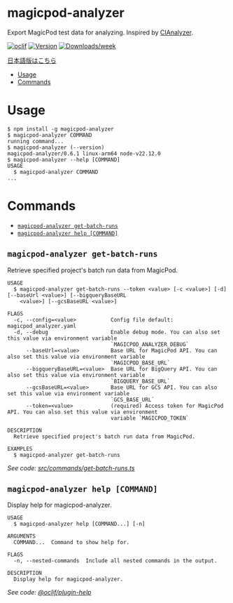 magicpod-analyzer
=================

Export MagicPod test data for analyzing. Inspired by [CIAnalyzer](https://github.com/Kesin11/CIAnalyzer).

[![oclif](https://img.shields.io/badge/cli-oclif-brightgreen.svg)](https://oclif.io)
[![Version](https://img.shields.io/npm/v/magicpod-analyzer.svg)](https://npmjs.org/package/magicpod-analyzer)
[![Downloads/week](https://img.shields.io/npm/dw/magicpod-analyzer.svg)](https://npmjs.org/package/magicpod-analyzer)

[日本語版はこちら](./README.ja.md)

<!-- toc -->
* [Usage](#usage)
* [Commands](#commands)
<!-- tocstop -->
# Usage
<!-- usage -->
```sh-session
$ npm install -g magicpod-analyzer
$ magicpod-analyzer COMMAND
running command...
$ magicpod-analyzer (--version)
magicpod-analyzer/0.6.1 linux-arm64 node-v22.12.0
$ magicpod-analyzer --help [COMMAND]
USAGE
  $ magicpod-analyzer COMMAND
...
```
<!-- usagestop -->
# Commands
<!-- commands -->
* [`magicpod-analyzer get-batch-runs`](#magicpod-analyzer-get-batch-runs)
* [`magicpod-analyzer help [COMMAND]`](#magicpod-analyzer-help-command)

## `magicpod-analyzer get-batch-runs`

Retrieve specified project's batch run data from MagicPod.

```
USAGE
  $ magicpod-analyzer get-batch-runs --token <value> [-c <value>] [-d] [--baseUrl <value>] [--bigqueryBaseURL
    <value>] [--gcsBaseURL <value>]

FLAGS
  -c, --config=<value>           Config file default: magicpod_analyzer.yaml
  -d, --debug                    Enable debug mode. You can also set this value via environment variable
                                 `MAGICPOD_ANALYZER_DEBUG`
      --baseUrl=<value>          Base URL for MagicPod API. You can also set this value via environment variable
                                 `MAGICPOD_BASE_URL`
      --bigqueryBaseURL=<value>  Base URL for BigQuery API. You can also set this value via environment variable
                                 `BIGQUERY_BASE_URL`
      --gcsBaseURL=<value>       Base URL for GCS API. You can also set this value via environment variable
                                 `GCS_BASE_URL`
      --token=<value>            (required) Access token for MagicPod API. You can also set this value via environment
                                 variable `MAGICPOD_TOKEN`

DESCRIPTION
  Retrieve specified project's batch run data from MagicPod.

EXAMPLES
  $ magicpod-analyzer get-batch-runs
```

_See code: [src/commands/get-batch-runs.ts](https://github.com/takeyaqa/magicpod-analyzer/blob/v0.6.1/src/commands/get-batch-runs.ts)_

## `magicpod-analyzer help [COMMAND]`

Display help for magicpod-analyzer.

```
USAGE
  $ magicpod-analyzer help [COMMAND...] [-n]

ARGUMENTS
  COMMAND...  Command to show help for.

FLAGS
  -n, --nested-commands  Include all nested commands in the output.

DESCRIPTION
  Display help for magicpod-analyzer.
```

_See code: [@oclif/plugin-help](https://github.com/oclif/plugin-help/blob/v6.2.20/src/commands/help.ts)_
<!-- commandsstop -->
